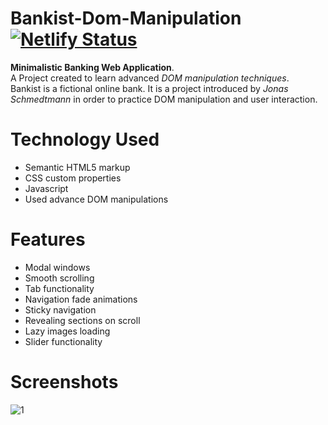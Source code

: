 # Bankist-Dom-Manipulation [![Netlify Status](https://api.netlify.com/api/v1/badges/23fc71fe-c8e0-42e3-a0fc-2d5aea9e138d/deploy-status)](https://app.netlify.com/sites/hashuudev-bankist-dom/deploys)
**Minimalistic Banking Web Application**.  <br>  A Project created to learn advanced _DOM manipulation techniques_.  <br>  Bankist is a fictional online bank. It is a project introduced by _Jonas Schmedtmann_ in order to practice DOM manipulation and user interaction.

# Technology Used
* Semantic HTML5 markup
* CSS custom properties
* Javascript
* Used advance DOM manipulations

# Features
* Modal windows
* Smooth scrolling
* Tab functionality
* Navigation fade animations
* Sticky navigation
* Revealing sections on scroll
* Lazy images loading
* Slider functionality

# Screenshots

![1](https://github.com/Hashuudev/Bankist-Dom-Manipulation/assets/94761963/76b7ea5d-7a6c-49be-bbc7-de231c841f3b)
